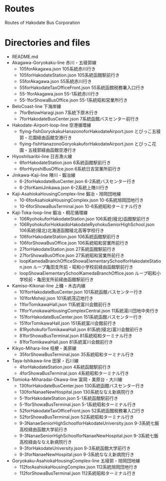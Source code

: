 # Routes
Routes of Hakodate Bus Corporation

# Directories and files
+ README.md
+ Akagawa-Goryokaku-line 赤川・五稜郭線
  - 105forAkagawa.json 105系統赤川行き
  - 105forHakodateStation.json 105系統函館駅前行き
  - 55forAkagawa.json 55系統赤川行き
  - 55forHakodateTaxOfficeFront.json 55系統函館税務署入口行き
  - 55-1forAkagawa.json 55-1系統赤川行き
  - 55-1forShowaBusOffice.json 55-1系統昭和営業所行き
+ BeloCoast-line 下海岸線
  - 7forBelowHaragi.json 7系統下原木行き
  - 7forHakodateBusCenter.json 7系統函館バスセンター前行き
+ Hakodate-Airport-loop-line 空港循環線
  - flying-fishGoryokakuHanazonoforHakodateAirport.json とびっこ五稜郭・花園経由函館空港行き
  - flying-fishHanazonoGoryokakuforHakodateAirport.json とびっこ花園・五稜郭経由函館空港行き
+ HiyoshiIsaribi-line 日吉漁火線
  - 6forHakodateStation.json 6系統函館駅前行き
  - 6forHiyoshiBusOffice.json 6系統日吉営業所前行き
+ Jinkawa-Kaji-line 陣川・鍛冶線
  - 6-2forHakodateBusCenter.json 6-2系統バスセンター行き
  - 6-2forKamiJinkawa.json 6-2系統上陣川行き
+ Kaji-AsahiokaHousingComplex-line 鍛冶・旭岡団地線
  - 10-6forAsahiokaHousingComplex.json 10-6系統旭岡団地行き
  - 10-6forShowaBusTerminal.json 10-6系統昭和ターミナル行き
+ Kaji-Toka-loop-line 鍛冶・桐花循環線
  - 106RyohokuforHakodateStation.json 106系統(稜北)函館駅前行き
  - 106RyohokuforHokkaidoHakodateRyohokuSeniorHighSchool.json 106系統(稜北)北海道函館稜北高等学校行き
  - 106forHakodateStation.json 106系統函館駅前行き
  - 106forShowaBusOffice.json 106系統昭和営業所前行き
  - 27forHakodateStation.json 27系統函館駅前行き
  - 27forShowaBusOffice.json 27系統昭和営業所前行き
  - loopKamedaBranchOfficeShowaElementarySchoolforHakodateStation.json ループ亀田支所前・昭和小学校前経由函館駅前行き
  - loopShowaElementarySchoolKamedaBranchOffice.json ループ昭和小学校前・亀田支所前経由函館駅前行き
+ Kamiso-Kikonai-line 上磯・木古内線
  - 101forHakodateBusCenter.json 101系統函館バスセンター行き
  - 101forMoheji.json 101系統茂辺地行き
  - 11forTomikawaHall.json 11系統富川会館前行き
  - 11forYunokawaHousingComplexCentral.json 11系統湯川団地中央行き
  - 151forHakodateBusCenter.json 151系統函館バスセンター行き
  - 151forTomikawaHall.json 151系統富川会館前行き
  - 81RyohokuforTomikawaHall.json 81系統(稜北)富川会館前行き
  - 81forShowaBusTerminal.json 81系統昭和ターミナル行き
  - 81forTomikawaHall.json 81系統富川会館前行き
+ Kikyo-Mihara-line 桔梗・美原線
  - 35forShowaBusTerminal.json 35系統昭和ターミナル行き
+ Taya-Ishikawa-line 田家・石川線
  - 4forHakodateStation.json 4系統函館駅前行き
  - 4forShowaBusTerminal.json 4系統昭和ターミナル行き
+ Tomioka-Miharadai-Okawa-line 富岡・美原台・大川線
  - 130forHakodateBusCenter.json 130系統函館バスセンター行き
  - 130forNanaeNewHospital.json 130系統ななえ新病院行き
  - 5-1forHakodateStation.json 5-1系統函館駅前行き
  - 5-1forShowaBusTerminal.json 5-1系統昭和ターミナル行き
  - 52forHakodateTaxOfficeFront.json 52系統函館税務署入口行き
  - 52forShowaBusTerminal.json 52系統昭和ターミナル行き
  - 9-3NanaeSeniorHighSchoolforHakodateUniversity.json 9-3系統七飯高校経由函館大学前行き
  - 9-3NanaeSeniorHighSchoolforNanaeNewHospital.json 9-3系統七飯高校経由ななえ新病院行き
  - 9-3forHakodateUniversity.json 9-3系統函館大学前行き
  - 9-3forNanaeNewHospital.json 9-3系統ななえ新病院行き
+ Goryokaku-AsahiokaHousingComplex-line 五稜郭・旭岡団地線
  - 112forAsahiokaHousingComplex.json 112系統旭岡団地行き
  - 112forShowaBusTerminal.json 112系統昭和ターミナル行き

